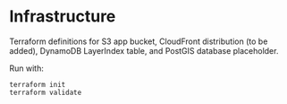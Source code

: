 # Infrastructure

Terraform definitions for S3 app bucket, CloudFront distribution (to be added), DynamoDB LayerIndex table, and PostGIS database placeholder.

Run with:

```
terraform init
terraform validate
```
